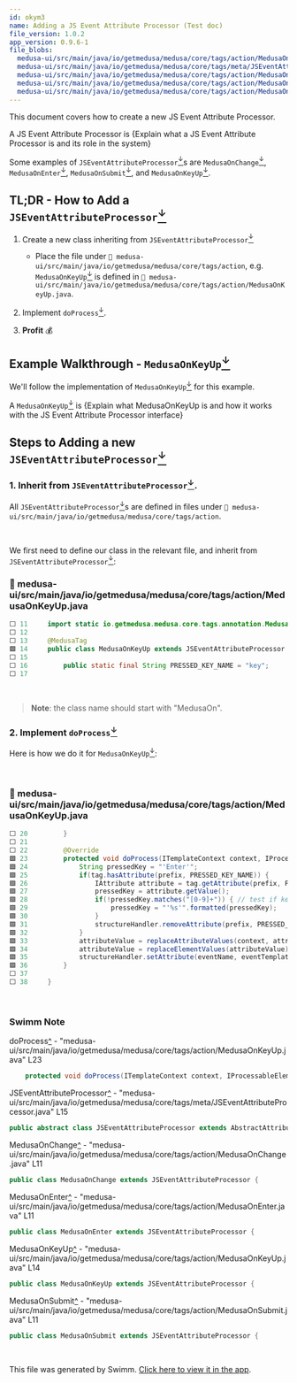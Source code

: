```yaml
---
id: okym3
name: Adding a JS Event Attribute Processor (Test doc)
file_version: 1.0.2
app_version: 0.9.6-1
file_blobs:
  medusa-ui/src/main/java/io/getmedusa/medusa/core/tags/action/MedusaOnKeyUp.java: 35bdfe92bf21f241778813f32c9f3db0c7906e12
  medusa-ui/src/main/java/io/getmedusa/medusa/core/tags/meta/JSEventAttributeProcessor.java: 5bb2b83844923d0d968d29344edbe3e454b83325
  medusa-ui/src/main/java/io/getmedusa/medusa/core/tags/action/MedusaOnChange.java: c97b04d825dc3d62cb9a7f26d22f92b14b62458a
  medusa-ui/src/main/java/io/getmedusa/medusa/core/tags/action/MedusaOnEnter.java: d25e16e2c9e5e9cd03dee13861be3b9228de4306
  medusa-ui/src/main/java/io/getmedusa/medusa/core/tags/action/MedusaOnSubmit.java: 75bba9f0d28d3ad3066709c38c27c3f953adfc4f
---
```


This document covers how to create a new JS Event Attribute Processor.

A JS Event Attribute Processor is {Explain what a JS Event Attribute Processor is and its role in the system}

Some examples of `JSEventAttributeProcessor`[<sup id="2uS9du">↓</sup>](#f-2uS9du)s are `MedusaOnChange`[<sup id="1MIWs2">↓</sup>](#f-1MIWs2), `MedusaOnEnter`[<sup id="Z1cV5vL">↓</sup>](#f-Z1cV5vL), `MedusaOnSubmit`[<sup id="2eLrRG">↓</sup>](#f-2eLrRG), and `MedusaOnKeyUp`[<sup id="1DEp9i">↓</sup>](#f-1DEp9i).

## TL;DR - How to Add a `JSEventAttributeProcessor`[<sup id="2uS9du">↓</sup>](#f-2uS9du)

1.  Create a new class inheriting from `JSEventAttributeProcessor`[<sup id="2uS9du">↓</sup>](#f-2uS9du) 
    
    *   Place the file under `📄 medusa-ui/src/main/java/io/getmedusa/medusa/core/tags/action`, e.g. `MedusaOnKeyUp`[<sup id="1DEp9i">↓</sup>](#f-1DEp9i) is defined in `📄 medusa-ui/src/main/java/io/getmedusa/medusa/core/tags/action/MedusaOnKeyUp.java`.
        
2.  Implement `doProcess`[<sup id="2qWceK">↓</sup>](#f-2qWceK).
    
3.  **Profit** 💰
    

## Example Walkthrough - `MedusaOnKeyUp`[<sup id="1DEp9i">↓</sup>](#f-1DEp9i)

We'll follow the implementation of `MedusaOnKeyUp`[<sup id="1DEp9i">↓</sup>](#f-1DEp9i) for this example.

A `MedusaOnKeyUp`[<sup id="1DEp9i">↓</sup>](#f-1DEp9i) is {Explain what MedusaOnKeyUp is and how it works with the JS Event Attribute Processor interface}

## Steps to Adding a new `JSEventAttributeProcessor`[<sup id="2uS9du">↓</sup>](#f-2uS9du)

### 1\. Inherit from `JSEventAttributeProcessor`[<sup id="2uS9du">↓</sup>](#f-2uS9du).

All `JSEventAttributeProcessor`[<sup id="2uS9du">↓</sup>](#f-2uS9du)s are defined in files under `📄 medusa-ui/src/main/java/io/getmedusa/medusa/core/tags/action`.

<br/>

We first need to define our class in the relevant file, and inherit from `JSEventAttributeProcessor`[<sup id="2uS9du">↓</sup>](#f-2uS9du):
<!-- NOTE-swimm-snippet: the lines below link your snippet to Swimm -->
### 📄 medusa-ui/src/main/java/io/getmedusa/medusa/core/tags/action/MedusaOnKeyUp.java
```java
⬜ 11     import static io.getmedusa.medusa.core.tags.annotation.MedusaTag.prefix;
⬜ 12     
⬜ 13     @MedusaTag
🟩 14     public class MedusaOnKeyUp extends JSEventAttributeProcessor {
⬜ 15     
⬜ 16         public static final String PRESSED_KEY_NAME = "key";
⬜ 17     
```

<br/>

> **Note**: the class name should start with "MedusaOn".

### 2\. Implement `doProcess`[<sup id="2qWceK">↓</sup>](#f-2qWceK)

Here is how we do it for `MedusaOnKeyUp`[<sup id="1DEp9i">↓</sup>](#f-1DEp9i):

<br/>



<!-- NOTE-swimm-snippet: the lines below link your snippet to Swimm -->
### 📄 medusa-ui/src/main/java/io/getmedusa/medusa/core/tags/action/MedusaOnKeyUp.java
```java
⬜ 20         }
⬜ 21     
⬜ 22         @Override
🟩 23         protected void doProcess(ITemplateContext context, IProcessableElementTag tag, AttributeName attributeName, String attributeValue, IElementTagStructureHandler structureHandler) {
🟩 24             String pressedKey = "'Enter'";
🟩 25             if(tag.hasAttribute(prefix, PRESSED_KEY_NAME)) {
🟩 26                 IAttribute attribute = tag.getAttribute(prefix, PRESSED_KEY_NAME);
🟩 27                 pressedKey = attribute.getValue();
🟩 28                 if(!pressedKey.matches("[0-9]+")) { // test if keycode is used
🟩 29                     pressedKey = "'%s'".formatted(pressedKey);
🟩 30                 }
🟩 31                 structureHandler.removeAttribute(prefix, PRESSED_KEY_NAME);
🟩 32             }
🟩 33             attributeValue = replaceAttributeValues(context, attributeValue);
🟩 34             attributeValue = replaceElementValues(attributeValue);
🟩 35             structureHandler.setAttribute(eventName, eventTemplate.formatted(pressedKey, attributeValue));
🟩 36         }
⬜ 37     
⬜ 38     }
```

<br/>

<!-- THIS IS AN AUTOGENERATED SECTION. DO NOT EDIT THIS SECTION DIRECTLY -->
### Swimm Note

<span id="f-2qWceK">doProcess</span>[^](#2qWceK) - "medusa-ui/src/main/java/io/getmedusa/medusa/core/tags/action/MedusaOnKeyUp.java" L23
```java
    protected void doProcess(ITemplateContext context, IProcessableElementTag tag, AttributeName attributeName, String attributeValue, IElementTagStructureHandler structureHandler) {
```

<span id="f-2uS9du">JSEventAttributeProcessor</span>[^](#2uS9du) - "medusa-ui/src/main/java/io/getmedusa/medusa/core/tags/meta/JSEventAttributeProcessor.java" L15
```java
public abstract class JSEventAttributeProcessor extends AbstractAttributeTagProcessor {
```

<span id="f-1MIWs2">MedusaOnChange</span>[^](#1MIWs2) - "medusa-ui/src/main/java/io/getmedusa/medusa/core/tags/action/MedusaOnChange.java" L11
```java
public class MedusaOnChange extends JSEventAttributeProcessor {
```

<span id="f-Z1cV5vL">MedusaOnEnter</span>[^](#Z1cV5vL) - "medusa-ui/src/main/java/io/getmedusa/medusa/core/tags/action/MedusaOnEnter.java" L11
```java
public class MedusaOnEnter extends JSEventAttributeProcessor {
```

<span id="f-1DEp9i">MedusaOnKeyUp</span>[^](#1DEp9i) - "medusa-ui/src/main/java/io/getmedusa/medusa/core/tags/action/MedusaOnKeyUp.java" L14
```java
public class MedusaOnKeyUp extends JSEventAttributeProcessor {
```

<span id="f-2eLrRG">MedusaOnSubmit</span>[^](#2eLrRG) - "medusa-ui/src/main/java/io/getmedusa/medusa/core/tags/action/MedusaOnSubmit.java" L11
```java
public class MedusaOnSubmit extends JSEventAttributeProcessor {
```

<br/>

This file was generated by Swimm. [Click here to view it in the app](https://app.swimm.io/repos/Z2l0aHViJTNBJTNBbWVkdXNhJTNBJTNBbWVkdXNhLXVp/docs/okym3).